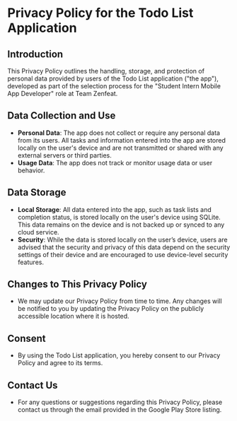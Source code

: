 # Privacy Policy for the Todo List Application

## Introduction

This Privacy Policy outlines the handling, storage, and protection of personal data provided by users of the Todo List application ("the app"), developed as part of the selection process for the "Student Intern Mobile App Developer" role at Team Zenfeat.

## Data Collection and Use

- **Personal Data**: The app does not collect or require any personal data from its users. All tasks and information entered into the app are stored locally on the user's device and are not transmitted or shared with any external servers or third parties.
- **Usage Data**: The app does not track or monitor usage data or user behavior.

## Data Storage

- **Local Storage**: All data entered into the app, such as task lists and completion status, is stored locally on the user's device using SQLite. This data remains on the device and is not backed up or synced to any cloud service.
- **Security**: While the data is stored locally on the user’s device, users are advised that the security and privacy of this data depend on the security settings of their device and are encouraged to use device-level security features.

## Changes to This Privacy Policy

- We may update our Privacy Policy from time to time. Any changes will be notified to you by updating the Privacy Policy on the publicly accessible location where it is hosted.

## Consent

- By using the Todo List application, you hereby consent to our Privacy Policy and agree to its terms.

## Contact Us

- For any questions or suggestions regarding this Privacy Policy, please contact us through the email provided in the Google Play Store listing.
